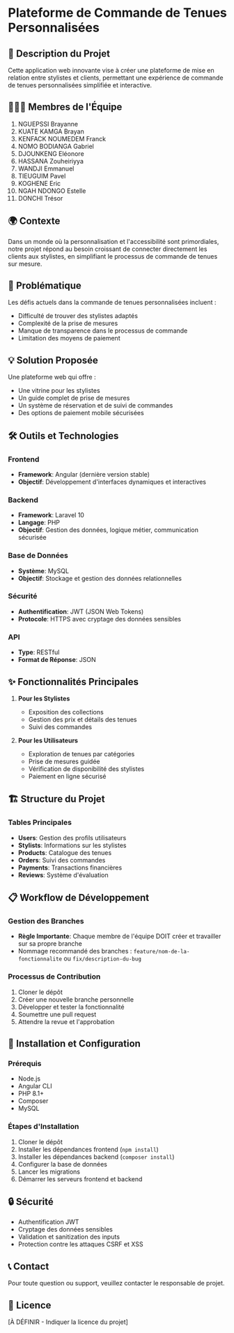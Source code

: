 # Plateforme de Commande de Tenues Personnalisées

## 📝 Description du Projet

Cette application web innovante vise à créer une plateforme de mise en relation entre stylistes et clients, permettant une expérience de commande de tenues personnalisées simplifiée et interactive.

## 🧑‍🤝‍🧑 Membres de l'Équipe

1. NGUEPSSI Brayanne
2. KUATE KAMGA Brayan
3. KENFACK NOUMEDEM Franck
4. NOMO BODIANGA Gabriel
5. DJOUNKENG Eléonore
6. HASSANA Zouheiriyya
7. WANDJI Emmanuel
8. TIEUGUIM Pavel
9. KOGHENE Eric
10. NGAH NDONGO Estelle
11. DONCHI Trésor

## 🌍 Contexte

Dans un monde où la personnalisation et l'accessibilité sont primordiales, notre projet répond au besoin croissant de connecter directement les clients aux stylistes, en simplifiant le processus de commande de tenues sur mesure.

## 🎯 Problématique

Les défis actuels dans la commande de tenues personnalisées incluent :

- Difficulté de trouver des stylistes adaptés
- Complexité de la prise de mesures
- Manque de transparence dans le processus de commande
- Limitation des moyens de paiement

## 💡 Solution Proposée

Une plateforme web qui offre :

- Une vitrine pour les stylistes
- Un guide complet de prise de mesures
- Un système de réservation et de suivi de commandes
- Des options de paiement mobile sécurisées

## 🛠 Outils et Technologies

### Frontend

- **Framework**: Angular (dernière version stable)
- **Objectif**: Développement d'interfaces dynamiques et interactives

### Backend

- **Framework**: Laravel 10
- **Langage**: PHP
- **Objectif**: Gestion des données, logique métier, communication sécurisée

### Base de Données

- **Système**: MySQL
- **Objectif**: Stockage et gestion des données relationnelles

### Sécurité

- **Authentification**: JWT (JSON Web Tokens)
- **Protocole**: HTTPS avec cryptage des données sensibles

### API

- **Type**: RESTful
- **Format de Réponse**: JSON

## ✨ Fonctionnalités Principales

1. **Pour les Stylistes**

   - Exposition des collections
   - Gestion des prix et détails des tenues
   - Suivi des commandes

2. **Pour les Utilisateurs**
   - Exploration de tenues par catégories
   - Prise de mesures guidée
   - Vérification de disponibilité des stylistes
   - Paiement en ligne sécurisé

## 🏗 Structure du Projet

### Tables Principales

- **Users**: Gestion des profils utilisateurs
- **Stylists**: Informations sur les stylistes
- **Products**: Catalogue des tenues
- **Orders**: Suivi des commandes
- **Payments**: Transactions financières
- **Reviews**: Système d'évaluation

## 📋 Workflow de Développement

### Gestion des Branches

- **Règle Importante**: Chaque membre de l'équipe DOIT créer et travailler sur sa propre branche
- Nommage recommandé des branches : `feature/nom-de-la-fonctionnalite` ou `fix/description-du-bug`

### Processus de Contribution

1. Cloner le dépôt
2. Créer une nouvelle branche personnelle
3. Développer et tester la fonctionnalité
4. Soumettre une pull request
5. Attendre la revue et l'approbation

## 🚀 Installation et Configuration

### Prérequis

- Node.js
- Angular CLI
- PHP 8.1+
- Composer
- MySQL

### Étapes d'Installation

1. Cloner le dépôt
2. Installer les dépendances frontend (`npm install`)
3. Installer les dépendances backend (`composer install`)
4. Configurer la base de données
5. Lancer les migrations
6. Démarrer les serveurs frontend et backend

## 🔒 Sécurité

- Authentification JWT
- Cryptage des données sensibles
- Validation et sanitization des inputs
- Protection contre les attaques CSRF et XSS

## 📞 Contact

Pour toute question ou support, veuillez contacter le responsable de projet.

## 📄 Licence

[À DÉFINIR - Indiquer la licence du projet]
